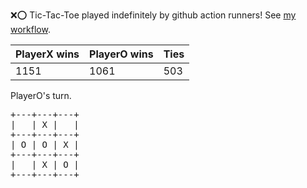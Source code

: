 :x::o: Tic-Tac-Toe played indefinitely by github action runners! See [my workflow](.github/workflows/play.yaml).

|PlayerX wins|PlayerO wins|Ties|
|-|-|-|
|1151|1061|503|

PlayerO's turn.

<pre>
+---+---+---+
|   | X |   |
+---+---+---+
| O | O | X |
+---+---+---+
|   | X | O |
+---+---+---+
</pre>